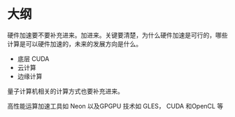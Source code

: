 
# 大纲

硬件加速要不要补充进来。加进来。关键要清楚，为什么硬件加速是可行的，哪些计算是可以硬件加速的，未来的发展方向是什么。

- 底层 CUDA
- 云计算
- 边缘计算


量子计算机相关的计算方式也要补充进来。


高性能运算加速工具如 Neon 以及GPGPU 技术如 GLES， CUDA 和OpenCL 等
